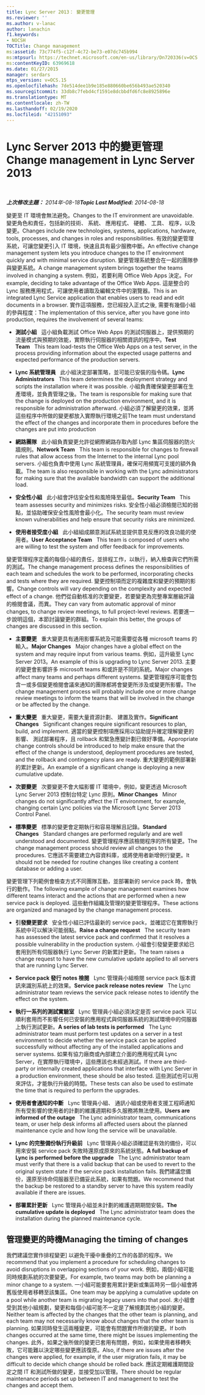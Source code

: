 ```yaml
---
title: Lync Server 2013： 變更管理
ms.reviewer: ''
ms.author: v-lanac
author: lanachin
f1.keywords:
- NOCSH
TOCTitle: Change management
ms:assetid: 73c774f5-c12f-4c72-be73-e07dc745b994
ms:mtpsurl: https://technet.microsoft.com/en-us/library/Dn720336(v=OCS.15)
ms:contentKeyID: 63969618
ms.date: 01/27/2015
manager: serdars
mtps_version: v=OCS.15
ms.openlocfilehash: 7de514dee1b9e185e880660be656b493ae520340
ms.sourcegitcommit: 33db8c7febd4cf1591e8dcbbdfd6fc8e8925896e
ms.translationtype: MT
ms.contentlocale: zh-TW
ms.lasthandoff: 02/19/2020
ms.locfileid: "42151093"
---
```

<div data-xmlns="http://www.w3.org/1999/xhtml">

<div class="topic" data-xmlns="http://www.w3.org/1999/xhtml" data-msxsl="urn:schemas-microsoft-com:xslt" data-cs="http://msdn.microsoft.com/">

<div data-asp="https://msdn2.microsoft.com/asp">

# <a name="change-management-in-lync-server-2013"></a><span data-ttu-id="32183-102">Lync Server 2013 中的變更管理</span><span class="sxs-lookup"><span data-stu-id="32183-102">Change management in Lync Server 2013</span></span>

</div>

<div id="mainSection">

<div id="mainBody">

<span> </span>

<span data-ttu-id="32183-103">_**上次修改主題：** 2014年-08-18_</span><span class="sxs-lookup"><span data-stu-id="32183-103">_**Topic Last Modified:** 2014-08-18_</span></span>

<span data-ttu-id="32183-104">變更至 IT 環境會無法避免。</span><span class="sxs-lookup"><span data-stu-id="32183-104">Changes to the IT environment are unavoidable.</span></span> <span data-ttu-id="32183-105">變更角色和責任，包括新的技術、 系統、 應用程式、 硬體、 工具、 程序，以及變更。</span><span class="sxs-lookup"><span data-stu-id="32183-105">Changes include new technologies, systems, applications, hardware, tools, processes, and changes in roles and responsibilities.</span></span> <span data-ttu-id="32183-106">有效的變更管理系統，可讓您變更引入 IT 環境，快速且具有最少服務中斷。</span><span class="sxs-lookup"><span data-stu-id="32183-106">An effective change management system lets you introduce changes to the IT environment quickly and with minimal service disruption.</span></span> <span data-ttu-id="32183-107">變更管理系統整合在一起的團隊參與變更系統。</span><span class="sxs-lookup"><span data-stu-id="32183-107">A change management system brings together the teams involved in changing a system.</span></span> <span data-ttu-id="32183-108">例如，若要利用 Office Web Apps 決定。</span><span class="sxs-lookup"><span data-stu-id="32183-108">For example, deciding to take advantage of the Office Web Apps.</span></span> <span data-ttu-id="32183-109">這是整合的 Lync 服務應用程式，可讓使用者讀取及編輯文件中的瀏覽器。</span><span class="sxs-lookup"><span data-stu-id="32183-109">This is an integrated Lync Service application that enables users to read and edit documents in a browser.</span></span> <span data-ttu-id="32183-110">實作這項服務，您已經投入正式之後, 需要有幾個小組的參與程度：</span><span class="sxs-lookup"><span data-stu-id="32183-110">The implementation of this service, after you have gone into production, requires the involvement of several teams:</span></span>

  - <span data-ttu-id="32183-111">**測試小組**   這小組負載測試 Office Web Apps 的測試伺服器上，提供預期的流量模式與預期的效能，實際執行伺服器的相關資訊的程序中。</span><span class="sxs-lookup"><span data-stu-id="32183-111">**Test Team**   This team load-tests the Office Web Apps on a test server, in the process providing information about the expected usage patterns and expected performance of the production servers.</span></span>

  - <span data-ttu-id="32183-112">**Lync 系統管理員**   此小組決定部署策略，並可能已安裝的指令碼。</span><span class="sxs-lookup"><span data-stu-id="32183-112">**Lync Administrators**   This team determines the deployment strategy and scripts the installation where it was possible.</span></span> <span data-ttu-id="32183-113">小組負責確保變更部署在生產環境，並負責管理之後。</span><span class="sxs-lookup"><span data-stu-id="32183-113">The team is responsible for making sure that the change is deployed on the production environment, and it is responsible for administration afterward.</span></span> <span data-ttu-id="32183-114">小組必須了解變更的效果，並將這些程序中所做的變更都放入實際執行環境之前</span><span class="sxs-lookup"><span data-stu-id="32183-114">The team must understand the effect of the changes and incorporate them in procedures before the changes are put into production</span></span>

  - <span data-ttu-id="32183-115">**網路團隊**   此小組負責變更允許從網際網路存取內部 Lync 集區伺服器的防火牆規則。</span><span class="sxs-lookup"><span data-stu-id="32183-115">**Network Team**   This team is responsible for changes to firewall rules that allow access from the Internet to the internal Lync pool servers.</span></span> <span data-ttu-id="32183-116">小組也負責中使用 Lync 系統管理員，確保可用頻寬可支援的額外負載。</span><span class="sxs-lookup"><span data-stu-id="32183-116">The team is also responsible in working with the Lync administrators for making sure that the available bandwidth can support the additional load.</span></span>

  - <span data-ttu-id="32183-117">**安全性小組**   此小組會評估安全性和風險降至最低。</span><span class="sxs-lookup"><span data-stu-id="32183-117">**Security Team**   This team assesses security and minimizes risks.</span></span> <span data-ttu-id="32183-118">安全性小組必須檢閱已知的弱點，並協助確保安全性風險會最小化。</span><span class="sxs-lookup"><span data-stu-id="32183-118">The security team must review known vulnerabilities and help ensure that security risks are minimized.</span></span>

  - <span data-ttu-id="32183-119">**使用者接受度小組**   此小組組成願意測試系統並提供意見反應的改良功能的使用者。</span><span class="sxs-lookup"><span data-stu-id="32183-119">**User Acceptance Team**   This team is composed of users who are willing to test the system and offer feedback for improvements.</span></span>

<span data-ttu-id="32183-120">變更管理程序定義的每個小組的責任，並排程工作，以執行，納入檢查與它們所需的測試。</span><span class="sxs-lookup"><span data-stu-id="32183-120">The change management process defines the responsibilities of each team and schedules the work to be performed, incorporating checks and tests where they are required.</span></span> <span data-ttu-id="32183-121">變更控制項而定的複雜度和變更的預期的影響。</span><span class="sxs-lookup"><span data-stu-id="32183-121">Change controls will vary depending on the complexity and expected effect of a change.</span></span> <span data-ttu-id="32183-122">他們從自動核准的次要變更，若要變更為完整專案層級評論的檢閱會議，而異。</span><span class="sxs-lookup"><span data-stu-id="32183-122">They can vary from automatic approval of minor changes, to change review meetings, to full project-level reviews.</span></span> <span data-ttu-id="32183-123">若要進一步說明這個，本節討論變更的群組。</span><span class="sxs-lookup"><span data-stu-id="32183-123">To explain this better, the groups of changes are discussed in this section.</span></span>

  - <span data-ttu-id="32183-124">**主要變更**   重大變更具有通用影響系統及可能需要從各種 microsoft teams 的輸入。</span><span class="sxs-lookup"><span data-stu-id="32183-124">**Major Changes**   Major changes have a global effect on the system and may require input from various teams.</span></span> <span data-ttu-id="32183-125">例如，這升級至 Lync Server 2013。</span><span class="sxs-lookup"><span data-stu-id="32183-125">An example of this is upgrading to Lync Server 2013.</span></span> <span data-ttu-id="32183-126">主要的變更會影響許多 microsoft teams 和或許是不同的系統。</span><span class="sxs-lookup"><span data-stu-id="32183-126">Major changes affect many teams and perhaps different systems.</span></span> <span data-ttu-id="32183-127">變更管理程序可能會包含一或多個變更檢閱會議來通知的團隊都將會變更所涉及或變更所影響。</span><span class="sxs-lookup"><span data-stu-id="32183-127">The change management process will probably include one or more change review meetings to inform the teams that will be involved in the change or be affected by the change.</span></span>

  - <span data-ttu-id="32183-128">**重大變更**   重大變更，需要大量資源計劃、 建置及實作。</span><span class="sxs-lookup"><span data-stu-id="32183-128">**Significant Changes**   Significant changes require significant resources to plan, build, and implement.</span></span> <span data-ttu-id="32183-129">適當的變更控制項應採用以協助提升確定理解變更的影響、 測試部署程序，且 rollback 和緊急應變計劃已做好準備。</span><span class="sxs-lookup"><span data-stu-id="32183-129">Appropriate change controls should be introduced to help make ensure that the effect of the change is understood, deployment procedures are tested, and the rollback and contingency plans are ready.</span></span> <span data-ttu-id="32183-130">重大變更的範例部署新的累計更新。</span><span class="sxs-lookup"><span data-stu-id="32183-130">An example of a significant change is deploying a new cumulative update.</span></span>

  - <span data-ttu-id="32183-131">**次要變更**   次要變更不會大幅影響 IT 環境中，例如，變更透過 Microsoft Lync Server 2013 控制台特定 Lync 原則。</span><span class="sxs-lookup"><span data-stu-id="32183-131">**Minor Changes**   Minor changes do not significantly affect the IT environment, for example, changing certain Lync policies via the Microsoft Lync Server 2013 Control Panel.</span></span>

  - <span data-ttu-id="32183-132">**標準變更**   標準的變更會定期執行和容易理解且記錄。</span><span class="sxs-lookup"><span data-stu-id="32183-132">**Standard Changes**   Standard changes are performed regularly and are well understood and documented.</span></span> <span data-ttu-id="32183-133">變更管理程序應該檢閱程序的所有變更。</span><span class="sxs-lookup"><span data-stu-id="32183-133">The change management process should review all changes to the procedures.</span></span> <span data-ttu-id="32183-134">它應該不需要建立內容資料庫，或將使用者新增例行變更。</span><span class="sxs-lookup"><span data-stu-id="32183-134">It should not be needed for routine changes like creating a content database or adding a user.</span></span>

<span data-ttu-id="32183-135">變更管理下列範例會檢查方式不同團隊互動，並部署新的 service pack 時，會執行的動作。</span><span class="sxs-lookup"><span data-stu-id="32183-135">The following example of change management examines how different teams interact and the actions that are performed when a new service pack is deployed.</span></span> <span data-ttu-id="32183-136">這些動作組織及管理的變更管理程序。</span><span class="sxs-lookup"><span data-stu-id="32183-136">These actions are organized and managed by the change management process.</span></span>

  - <span data-ttu-id="32183-137">**引發變更要求**   安全性小組已評估最新的 service pack，並確認它在實際執行系統中可以解決可能弱點。</span><span class="sxs-lookup"><span data-stu-id="32183-137">**Raise a change request**   The security team has assessed the latest service pack and confirmed that it resolves a possible vulnerability in the production system.</span></span> <span data-ttu-id="32183-138">小組會引發變更要求給已套用到所有伺服器執行 Lync Server 的新累計更新。</span><span class="sxs-lookup"><span data-stu-id="32183-138">The team raises a change request to have the new cumulative update applied to all servers that are running Lync Server.</span></span>

  - <span data-ttu-id="32183-139">**Service pack 發行 notes 檢閱**   Lync 管理員小組檢閱 service pack 版本資訊來識別系統上的效果。</span><span class="sxs-lookup"><span data-stu-id="32183-139">**Service pack release notes review**   The Lync administrator team reviews the service pack release notes to identify the effect on the system.</span></span>

  - <span data-ttu-id="32183-140">**執行一系列的測試實驗室**   Lync 管理員小組必須決定是否 service pack 可以順利套用而不影響任何已安裝的應用程式與伺服器系統的測試環境中的伺服器上執行測試更新。</span><span class="sxs-lookup"><span data-stu-id="32183-140">**A series of lab tests is performed**   The Lync administrator team must perform test updates on a server in a test environment to decide whether the service pack can be applied successfully without affecting any of the installed applications and server systems.</span></span> <span data-ttu-id="32183-141">如果有協力廠商或內部建立介面的應用程式與 Lync Server，在實際執行環境中，這些應該也未經過測試。</span><span class="sxs-lookup"><span data-stu-id="32183-141">If there are third-party or internally created applications that interface with Lync Server in a production environment, these should be also tested.</span></span> <span data-ttu-id="32183-142">這些測試也可以用來評估，才能執行升級的時間。</span><span class="sxs-lookup"><span data-stu-id="32183-142">These tests can also be used to estimate the time that is required to perform the upgrades.</span></span>

  - <span data-ttu-id="32183-143">**使用者會通知的中斷**   Lync 管理員小組、 通訊小組或使用者支援工程師通知所有受影響的使用者的計劃的維護週期和多久服務將無法使用。</span><span class="sxs-lookup"><span data-stu-id="32183-143">**Users are informed of the outage**   The Lync administrator team, communications team, or user help desk informs all affected users about the planned maintenance cycle and how long the service will be unavailable.</span></span>

  - <span data-ttu-id="32183-144">**Lync 的完整備份執行升級前**   Lync 管理員小組必須確認是有效的備份，可以用來安裝 service pack 失敗時還原成原來的系統狀態。</span><span class="sxs-lookup"><span data-stu-id="32183-144">**A full backup of Lync is performed before the upgrade**   The Lync administrator team must verify that there is a valid backup that can be used to revert to the original system state if the service pack installation fails.</span></span> <span data-ttu-id="32183-145">我們建議您備份，還原至待命伺服器至已備妥此系統，如果有問題。</span><span class="sxs-lookup"><span data-stu-id="32183-145">We recommend that the backup be restored to a standby server to have this system readily available if there are issues.</span></span>

  - <span data-ttu-id="32183-146">**部署累計更新**   Lync 管理員小組並未計劃的維護週期期間安裝。</span><span class="sxs-lookup"><span data-stu-id="32183-146">**The cumulative update is deployed**   The Lync administrator team does the installation during the planned maintenance cycle.</span></span>

<div>

## <a name="managing-the-timing-of-changes"></a><span data-ttu-id="32183-147">管理變更的時機</span><span class="sxs-lookup"><span data-stu-id="32183-147">Managing the timing of changes</span></span>

<span data-ttu-id="32183-148">我們建議您實作排程變更] 以避免干擾中重疊的工作的各節的程序。</span><span class="sxs-lookup"><span data-stu-id="32183-148">We recommend that you implement a procedure for scheduling changes to avoid disruptions in overlapping sections of your work.</span></span> <span data-ttu-id="32183-149">例如，兩個小組可能同時規劃系統的次要變更。</span><span class="sxs-lookup"><span data-stu-id="32183-149">For example, two teams may both be planning a minor change to a system.</span></span> <span data-ttu-id="32183-150">一小組可能要套用累計更新或集區時另一個小組會將舊版使用者移轉至該集區。</span><span class="sxs-lookup"><span data-stu-id="32183-150">One team may be applying a cumulative update on a pool while another team is migrating legacy users into that pool.</span></span> <span data-ttu-id="32183-151">未小組會受到其他小組規劃，變更和每個小組可能不一定是了解規劃其他小組的變更。</span><span class="sxs-lookup"><span data-stu-id="32183-151">Neither team is affected by the changes that the other team is planning, and each team may not necessarily know about changes that the other team is planning.</span></span> <span data-ttu-id="32183-152">如果同時發生這兩種變更，可能會有問題實作所做的變更。</span><span class="sxs-lookup"><span data-stu-id="32183-152">If both changes occurred at the same time, there might be issues implementing the changes.</span></span> <span data-ttu-id="32183-153">此外，如果之後所做的變更已套用有問題，例如，如果使用者移轉失敗，它可能難以決定哪些變更應該復原。</span><span class="sxs-lookup"><span data-stu-id="32183-153">Also, if there are issues after the changes were applied, for example, if the user migration fails, it may be difficult to decide which change should be rolled back.</span></span> <span data-ttu-id="32183-154">應該定期維護期間設定之間 IT 和測試所做的變更，並接受加以管理。</span><span class="sxs-lookup"><span data-stu-id="32183-154">There should be regular maintenance periods set up between IT and management to test the changes and accept them.</span></span>

</div>

</div>

<span> </span>

</div>

</div>

</div>

